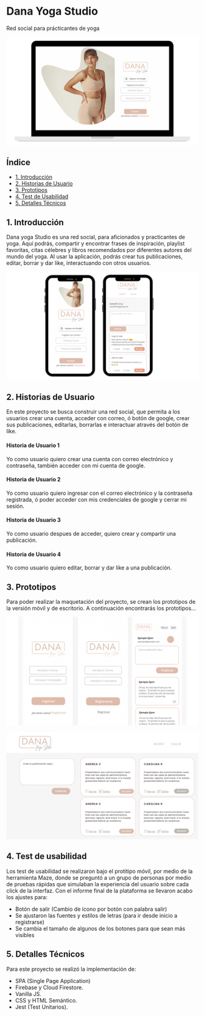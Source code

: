 # Dana Yoga Studio

Red social para prácticantes de yoga

![Imágen de la página de bienvenida](./src/image/welcome-dana-yoga-studio.png)

## Índice

* [1. Introducción](#1-Introducción)
* [2. Historias de Usuario](#2-Historias-de-usuario)
* [3. Prototipos](#3-Prototipos)
* [4. Test de Usabilidad](#4-Test-de-usabilidad)
* [5. Detalles Técnicos](#5-Detalles-técnicos)


## 1. Introducción

Dana yoga Studio es una red social, para aficionados y practicantes de yoga. Aquí podrás, compartir y encontrar frases de inspiración, playlist favoritas, citas célebres y libros recomendados por diferentes autores del mundo del yoga. Al usar la aplicación, podrás crear tus publicaciones, editar, borrar y dar like, interactuando con otros usuarios.  

![Imágen de la vista móvil](./src/image/view-dana-yoga-studio-mobile.png)


## 2. Historias de Usuario

En este proyecto se busca construir una red social, que permita a los usuarios crear una cuenta, acceder con correo, ó botón de google, crear sus publicaciones, editarlas, borrarlas e interactuar através del botón de like. 


#### Historia de Usuario 1
Yo como usuario quiero crear una cuenta con correo electrónico y contraseña, también acceder con mi cuenta de google.
#### Historia de Usuario 2
Yo como usuario quiero ingresar con el correo electrónico y la contraseña registrada, ó poder acceder con mis credenciales de google y cerrar mi sesión. 
#### Historia de Usuario 3
Yo como usuario despues de acceder, quiero crear y compartir una publicación.
#### Historia de Usuario 4
Yo como usuario quiero editar, borrar y dar like a una publicación. 


## **3. Prototipos**

Para poder realizar la maquetación del proyecto, se crean los prototipos de la versión móvil y de escritorio. A continuación encontrarás los prototipos...

![Imágen de prototipo móvil](./src/image/Prototipo-mobile-dana-yoga-studio.png)

![Imágen de prototipo móvil](./src/image/Prototipo-desk-dana-yoga-studio.png)


## **4. Test de usabilidad**
Los test de usabilidad se realizaron bajo el protitipo móvil, por medio de la herramienta Maze, donde se preguntó a un grupo de personas por medio de pruebas rápidas que simulaban la experiencia del usuario sobre cada click de la interfaz. Con el informe final de la plataforma se llevaron acabo los ajustes para:

* Botón de salir (Cambio de ícono por botón con palabra salir)
* Se ajustaron las fuentes y estilos de letras (para ir desde inicio a registrarse)
* Se cambia el tamaño de algunos de los botones para que sean más visibles


## **5. Detalles Técnicos**

Para este proyecto se realizó la implementación de:

* SPA (Single Page Application)
* Firebase y Cloud Firestore.
* Vanilla JS.
* CSS y HTML Semántico.
* Jest (Test Unitarios).


